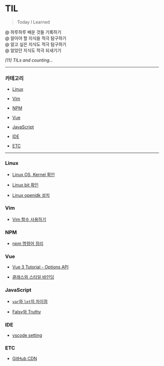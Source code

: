 # TIL

> Today I Learned

@ 하루하루 배운 것들 기록하기  
@ 알아야 할 지식을 적극 탐구하기  
@ 알고 싶은 지식도 적극 탐구하기  
@ 알았던 지식도 적극 되새기기

_[11] TILs and counting..._

---

### 카테고리

* [Linux](#linux)

* [Vim](#vim)

* [NPM](#npm)

* [Vue](#vue)

* [JavaScript](#javascript)

* [IDE](#ide)

* [ETC](#etc)

---

### Linux

- [Linux OS, Kernel 확인](./linux/check_os_kernel.md)

- [Linux bit 확인](./linux/check_bit.md)

- [Linux openjdk 설치](./linux/install_open_jdk.md)

### Vim

- [Vim 함수 사용하기](./vim/use_function.md)

### NPM

- [npm 명령어 정리](./npm/npm_command.md)

### Vue

- [Vue 3 Tutorial - Options API](./vue/vue_3_tutorial_options.md)

- [클래스와 스타일 바인딩](./vue/vue_3_attribute_bindings.md)

### JavaScript

- [`var`와 `let`의 차이점](./javascript/var_let_comparison.md)

- [Falsy와 Truthy](./javascript/falsy_and_truthy.md)

### IDE

- [vscode setting](./ide/vscode.md)

### ETC

- [GitHub CDN](./etc/github_cdn.md)
